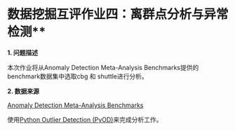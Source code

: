 # 数据挖掘互评作业四：离群点分析与异常检测**

**1. 问题描述**

本次作业将从Anomaly Detection Meta-Analysis Benchmarks提供的benchmark数据集中选取cbg 和 shuttle进行分析。

**2. 数据来源**

[Anomaly Detection Meta-Analysis Benchmarks](https://ir.library.oregonstate.edu/concern/datasets/47429f155?locale=en)

使用[Python Outlier Detection (PyOD)](https://github.com/yzhao062/pyod)来完成分析工作。